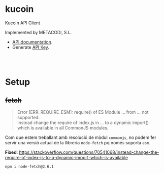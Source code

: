 # kucoin

Kucoin API Client

Implemented by METACODI, S.L.

- [API documentation](https://docs.kucoin.com/).
- Generate [API Key](https://www.kucoin.com/es/account/api/create?type=trade).

<br />
<br />

# Setup


## ~~fetch~~

> Error [ERR_REQUIRE_ESM]: require() of ES Module ... from ... not supported.      
> Instead change the require of index.js in ... to a dynamic import() which is available in all CommonJS modules.

Com que estem treballant amb resolució de mòdul `commonjs`, no podem fer servir una versió actual de la llibreria `node-fetch` pq només soporta `esm`.

**Fixed**: <https://stackoverflow.com/questions/70541068/instead-change-the-require-of-index-js-to-a-dynamic-import-which-is-available>

```bash
npm i node-fetch@2.6.1
```

<br />

